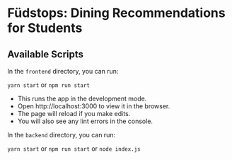 # Füdstops: Dining Recommendations for Students

## Available Scripts

In the `frontend` directory, you can run:

`yarn start` or `npm run start`

- This runs the app in the development mode.
- Open http://localhost:3000 to view it in the browser.
- The page will reload if you make edits.
- You will also see any lint errors in the console.

In the `backend` directory, you can run:

`yarn start` or `npm run start` or `node index.js`
